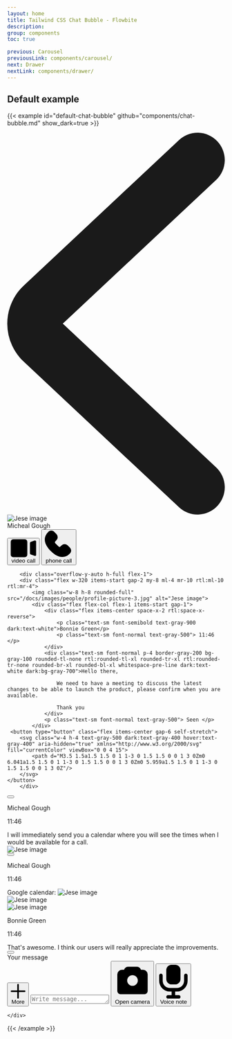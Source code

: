 ```yaml
---
layout: home
title: Tailwind CSS Chat Bubble - Flowbite
description:
group: components
toc: true

previous: Carousel
previousLink: components/carousel/
next: Drawer
nextLink: components/drawer/
---
```


## Default example

{{< example id="default-chat-bubble" github="components/chat-bubble.md" show_dark=true >}}

<div class="relative mx-auto border-gray-900 dark:border-gray-800 dark:bg-gray-800 border-8 rounded-[2.5rem] h-[982px] w-[400px] overflow-hidden">
    <div class="rounded-[2rem] bg-white dark:bg-gray-800 flex flex-col h-full">
        <div class="flex items-center p-3 border-b border-gray-200 dark:border-gray-500">
            <div class="flex items-center space-x-4 rtl:space-x-reverse">
                <svg class="w-4 h-4 text-blue-700 rtl:rotate-180" aria-hidden="true" xmlns="http://www.w3.org/2000/svg" fill="none" viewBox="0 0 8 14">
                    <path stroke="currentColor" stroke-linecap="round" stroke-linejoin="round" stroke-width="2" d="M7 1 1.3 6.326a.91.91 0 0 0 0 1.348L7 13"/>
                </svg>
                <div class="flex items-center font-medium text-gray-900 whitespace-nowrap dark:text-white">
                    <img class="w-8 h-8 rounded-full" src="/docs/images/people/profile-picture-5.jpg" alt="Jese image">
                    <div class="text-sm font-semibold whitespace-nowrap ml-2 rtl:ml-0 rtl:mr-2">Micheal Gough</div>
                </div>
            </div>
            <button type="button" class="ms-auto p-2 text-blue-700 rounded-full cursor-pointer hover:bg-blue-100 dark:text-blue-500 dark:hover:bg-gray-600">
                <svg class="w-4 h-4" aria-hidden="true" xmlns="http://www.w3.org/2000/svg" fill="currentColor" viewBox="0 0 20 14">
                    <path d="M11 0H2a2 2 0 0 0-2 2v10a2 2 0 0 0 2 2h9a2 2 0 0 0 2-2V2a2 2 0 0 0-2-2Zm8.585 1.189a.994.994 0 0 0-.9-.138l-2.965.983a1 1 0 0 0-.685.949v8a1 1 0 0 0 .675.946l2.965 1.02a1.013 1.013 0 0 0 1.032-.242A1 1 0 0 0 20 12V2a1 1 0 0 0-.415-.811Z"/>
                </svg>
                <span class="sr-only">video call</span>
            </button>
            <button type="button" class="p-2 text-blue-700 rounded-full cursor-pointer hover:bg-blue-100 dark:text-blue-500 dark:hover:bg-gray-600">
                <svg class="w-4 h-4" aria-hidden="true" xmlns="http://www.w3.org/2000/svg" fill="currentColor" viewBox="0 0 19 18">
                    <path d="M18 13.446a3.02 3.02 0 0 0-.946-1.985l-1.4-1.4a3.054 3.054 0 0 0-4.218 0l-.7.7a.983.983 0 0 1-1.39 0l-2.1-2.1a.983.983 0 0 1 0-1.389l.7-.7a2.98 2.98 0 0 0 0-4.217l-1.4-1.4a2.824 2.824 0 0 0-4.218 0c-3.619 3.619-3 8.229 1.752 12.979C6.785 16.639 9.45 18 11.912 18a7.175 7.175 0 0 0 5.139-2.325A2.9 2.9 0 0 0 18 13.446Z"/>
                </svg>
                <span class="sr-only">phone call</span>
            </button>
        </div>

        <div class="overflow-y-auto h-full flex-1">
        <div class="flex w-320 items-start gap-2 my-8 ml-4 mr-10 rtl:ml-10 rtl:mr-4">
            <img class="w-8 h-8 rounded-full" src="/docs/images/people/profile-picture-3.jpg" alt="Jese image">
            <div class="flex flex-col flex-1 items-start gap-1">
                <div class="flex items-center space-x-2 rtl:space-x-reverse">
                    <p class="text-sm font-semibold text-gray-900 dark:text-white">Bonnie Green</p>
                    <p class="text-sm font-normal text-gray-500"> 11:46 </p>
                </div>
                <div class="text-sm font-normal p-4 border-gray-200 bg-gray-100 rounded-tl-none rtl:rounded-tl-xl rounded-tr-xl rtl:rounded-tr-none rounded-br-xl rounded-bl-xl whitespace-pre-line dark:text-white dark:bg-gray-700">Hello there,

                    We need to have a meeting to discuss the latest changes to be able to launch the product, please confirm when you are available.

                    Thank you
                </div>
                <p class="text-sm font-normal text-gray-500"> Seen </p>
            </div>
     <button type="button" class="flex items-center gap-6 self-stretch">
        <svg class="w-4 h-4 text-gray-500 dark:text-gray-400 hover:text-gray-400" aria-hidden="true" xmlns="http://www.w3.org/2000/svg" fill="currentColor" viewBox="0 0 4 15">
            <path d="M3.5 1.5a1.5 1.5 0 1 1-3 0 1.5 1.5 0 0 1 3 0Zm0 6.041a1.5 1.5 0 1 1-3 0 1.5 1.5 0 0 1 3 0Zm0 5.959a1.5 1.5 0 1 1-3 0 1.5 1.5 0 0 1 3 0Z"/>
        </svg>
    </button>
        </div>

<div class="flex w-320 items-start gap-2 my-8 ml-10 mr-4 rtl:ml-4 rtl:mr-10 ">
   <button type="button" class="flex items-center self-stretch">
        <svg class="w-4 h-4 text-gray-500 dark:text-gray-400 hover:text-gray-400" aria-hidden="true" xmlns="http://www.w3.org/2000/svg" fill="currentColor" viewBox="0 0 4 15">
            <path d="M3.5 1.5a1.5 1.5 0 1 1-3 0 1.5 1.5 0 0 1 3 0Zm0 6.041a1.5 1.5 0 1 1-3 0 1.5 1.5 0 0 1 3 0Zm0 5.959a1.5 1.5 0 1 1-3 0 1.5 1.5 0 0 1 3 0Z"/>
        </svg>
    </button>
    <div class="flex flex-col flex-1 items-end gap-1">
        <div class="flex items-center space-x-2 rtl:space-x-reverse">
            <p class="text-sm font-semibold text-gray-900 dark:text-white">Micheal Gough</p>
            <p class="text-sm font-normal text-gray-500"> 11:46 </p>
        </div>
        <div class="text-sm font-normal p-4 border-gray-200 bg-gray-100 rounded-tl-xl rtl:rounded-tl-none rounded-tr-none rtl:rounded-tr-xl rounded-br-xl rounded-bl-xl dark:bg-gray-700 dark:text-white">I will immediately send you a calendar where you will see the times when I would be available for a call.</div>
    </div>
    <img class="w-8 h-8 rounded-full" src="/docs/images/people/profile-picture-5.jpg" alt="Jese image">
</div>

<div class="flex w-320 items-start gap-2 my-8 ml-10 mr-4 rtl:ml-4 rtl:mr-10 ">
    <button type="button" class="flex items-center self-stretch">
        <svg class="w-4 h-4 text-gray-500 dark:text-gray-400 hover:text-gray-400" aria-hidden="true" xmlns="http://www.w3.org/2000/svg" fill="currentColor" viewBox="0 0 4 15">
            <path d="M3.5 1.5a1.5 1.5 0 1 1-3 0 1.5 1.5 0 0 1 3 0Zm0 6.041a1.5 1.5 0 1 1-3 0 1.5 1.5 0 0 1 3 0Zm0 5.959a1.5 1.5 0 1 1-3 0 1.5 1.5 0 0 1 3 0Z"/>
        </svg>
    </button>
    <div class="flex flex-col flex-1 items-end gap-1">
        <div class="flex items-center space-x-2 rtl:space-x-reverse">
            <p class="text-sm font-semibold text-gray-900 dark:text-white">Micheal Gough</p>
            <p class="text-sm font-normal text-gray-500"> 11:46 </p>
        </div>
        <div class="w-full text-sm font-normal text-gray-500 dark:text-gray-400 p-4 border-gray-200 bg-gray-100 rounded-tl-xl rtl:rounded-tl-none rounded-tr-none rtl:rounded-tr-xl rounded-br-xl rounded-bl-xl dark:bg-gray-700">
            Google calendar: <img class="mt-1 w-full" src="/docs/images/chatbubble/calendar.png" alt="Jese image">
        </div>
    </div>
    <img class="w-8 h-8 rounded-full" src="/docs/images/people/profile-picture-5.jpg" alt="Jese image">
</div>

<div class="flex w-320 items-start gap-2 my-8 ml-4 mr-10 rtl:ml-10 rtl:mr-4 ">
    <img class="w-8 h-8 rounded-full" src="/docs/images/people/profile-picture-3.jpg" alt="Jese image">
    <div class="flex flex-col flex-1 items-start gap-1">
        <div class="flex items-center space-x-2 rtl:space-x-reverse">
            <p class="text-sm font-semibold text-gray-900 dark:text-white">Bonnie Green</p>
            <p class="text-sm font-normal text-gray-500"> 11:46 </p>
        </div>
        <div class="text-sm font-normal p-4 border-gray-200 bg-gray-100 rounded-tl-none rtl:rounded-tl-xl rounded-tr-xl rtl:rounded-tr-none rounded-br-xl rounded-bl-xl dark:bg-gray-700 dark:text-white">That's awesome. I think our users will really appreciate the improvements.</div>
    </div>
    <button type="button" class="flex items-center gap-6 self-stretch">
        <svg class="w-4 h-4 text-gray-500 dark:text-gray-400 hover:text-gray-400" aria-hidden="true" xmlns="http://www.w3.org/2000/svg" fill="currentColor" viewBox="0 0 4 15">
            <path d="M3.5 1.5a1.5 1.5 0 1 1-3 0 1.5 1.5 0 0 1 3 0Zm0 6.041a1.5 1.5 0 1 1-3 0 1.5 1.5 0 0 1 3 0Zm0 5.959a1.5 1.5 0 1 1-3 0 1.5 1.5 0 0 1 3 0Z"/>
        </svg>
    </button>
</div>
        </div>

<form class="bg-white w-full border-t border-gray-200 dark:border-gray-500">
    <label for="chat" class="sr-only">Your message</label>
    <div class="flex items-center dark:bg-gray-700 gap-3 px-4">
        <button type="button" class="inline-flex justify-center text-blue-600 cursor-pointer hover:text-blue-500 dark:text-blue-500 dark:hover:text-blue-400">
            <svg class="w-4 h-4" aria-hidden="true" xmlns="http://www.w3.org/2000/svg" fill="none" viewBox="0 0 18 18">
                <path stroke="currentColor" stroke-linecap="round" stroke-linejoin="round" stroke-width="2" d="M9 1v16M1 9h16"/>
            </svg>
            <span class="sr-only">More</span>
        </button>
        <textarea id="chat" rows="1" class="block p-2 my-3 w-full text-sm text-gray-900 bg-gray-50 rounded-lg border border-gray-300 focus:ring-blue-500 focus:border-blue-500 dark:bg-gray-800 dark:border-gray-600 dark:placeholder-gray-400 dark:text-white dark:focus:ring-blue-500 dark:focus:border-blue-500 resize-none" placeholder="Write message..."></textarea>
                <button type="button" class="text-gray-500 rounded-lg cursor-pointer hover:text-gray-900 dark:text-gray-400 dark:hover:text-white">
            <svg class="w-5 h-5" aria-hidden="true" xmlns="http://www.w3.org/2000/svg" fill="currentColor" viewBox="0 0 24 24">
                <path d="M19 5h-1.382l-.171-.342A2.985 2.985 0 0 0 14.764 3H9.236a2.984 2.984 0 0 0-2.683 1.658L6.382 5H5a3 3 0 0 0-3 3v11a2 2 0 0 0 2 2h16a2 2 0 0 0 2-2V8a3 3 0 0 0-3-3Zm-3.5 7a3.5 3.5 0 1 1-7 0 3.5 3.5 0 0 1 7 0Z"/>
            </svg>
            <span class="sr-only">Open camera</span>
        </button>
        <button type="button" class="ms-auto -mx-1.5 -my-1.5 inline-flex text-gray-500 cursor-pointer hover:text-gray-900 dark:text-gray-400 dark:hover:text-white">
            <svg class="w-4 h-4" aria-hidden="true" xmlns="http://www.w3.org/2000/svg" fill="currentColor" viewBox="0 0 16 19">
                <path d="M15 5a1 1 0 0 0-1 1v3a4 4 0 0 1-4 4H6a4 4 0 0 1-4-4V6a1 1 0 0 0-2 0v3a6.006 6.006 0 0 0 6 6h1v2H5a1 1 0 0 0 0 2h6a1 1 0 0 0 0-2H9v-2h1a6.006 6.006 0 0 0 6-6V6a1 1 0 0 0-1-1Z"/>
                <path d="M9 0H7a3 3 0 0 0-3 3v5a3 3 0 0 0 3 3h2a3 3 0 0 0 3-3V3a3 3 0 0 0-3-3Z"/>
            </svg>
            <span class="sr-only">Voice note</span>
        </button>

    </div>

</form>

</div>
</div>
{{< /example >}}
